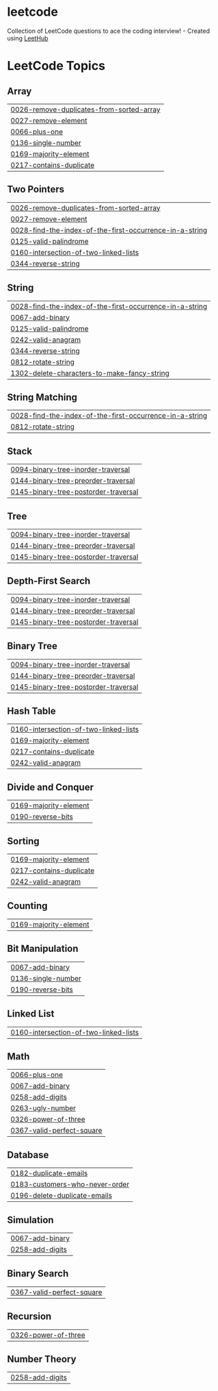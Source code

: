 # leetcode
Collection of LeetCode questions to ace the coding interview! - Created using [LeetHub](https://github.com/QasimWani/LeetHub)

<!---LeetCode Topics Start-->
# LeetCode Topics
## Array
|  |
| ------- |
| [0026-remove-duplicates-from-sorted-array](https://github.com/FractalCodeRicardo/leetcode/tree/master/0026-remove-duplicates-from-sorted-array) |
| [0027-remove-element](https://github.com/FractalCodeRicardo/leetcode/tree/master/0027-remove-element) |
| [0066-plus-one](https://github.com/FractalCodeRicardo/leetcode/tree/master/0066-plus-one) |
| [0136-single-number](https://github.com/FractalCodeRicardo/leetcode/tree/master/0136-single-number) |
| [0169-majority-element](https://github.com/FractalCodeRicardo/leetcode/tree/master/0169-majority-element) |
| [0217-contains-duplicate](https://github.com/FractalCodeRicardo/leetcode/tree/master/0217-contains-duplicate) |
## Two Pointers
|  |
| ------- |
| [0026-remove-duplicates-from-sorted-array](https://github.com/FractalCodeRicardo/leetcode/tree/master/0026-remove-duplicates-from-sorted-array) |
| [0027-remove-element](https://github.com/FractalCodeRicardo/leetcode/tree/master/0027-remove-element) |
| [0028-find-the-index-of-the-first-occurrence-in-a-string](https://github.com/FractalCodeRicardo/leetcode/tree/master/0028-find-the-index-of-the-first-occurrence-in-a-string) |
| [0125-valid-palindrome](https://github.com/FractalCodeRicardo/leetcode/tree/master/0125-valid-palindrome) |
| [0160-intersection-of-two-linked-lists](https://github.com/FractalCodeRicardo/leetcode/tree/master/0160-intersection-of-two-linked-lists) |
| [0344-reverse-string](https://github.com/FractalCodeRicardo/leetcode/tree/master/0344-reverse-string) |
## String
|  |
| ------- |
| [0028-find-the-index-of-the-first-occurrence-in-a-string](https://github.com/FractalCodeRicardo/leetcode/tree/master/0028-find-the-index-of-the-first-occurrence-in-a-string) |
| [0067-add-binary](https://github.com/FractalCodeRicardo/leetcode/tree/master/0067-add-binary) |
| [0125-valid-palindrome](https://github.com/FractalCodeRicardo/leetcode/tree/master/0125-valid-palindrome) |
| [0242-valid-anagram](https://github.com/FractalCodeRicardo/leetcode/tree/master/0242-valid-anagram) |
| [0344-reverse-string](https://github.com/FractalCodeRicardo/leetcode/tree/master/0344-reverse-string) |
| [0812-rotate-string](https://github.com/FractalCodeRicardo/leetcode/tree/master/0812-rotate-string) |
| [1302-delete-characters-to-make-fancy-string](https://github.com/FractalCodeRicardo/leetcode/tree/master/1302-delete-characters-to-make-fancy-string) |
## String Matching
|  |
| ------- |
| [0028-find-the-index-of-the-first-occurrence-in-a-string](https://github.com/FractalCodeRicardo/leetcode/tree/master/0028-find-the-index-of-the-first-occurrence-in-a-string) |
| [0812-rotate-string](https://github.com/FractalCodeRicardo/leetcode/tree/master/0812-rotate-string) |
## Stack
|  |
| ------- |
| [0094-binary-tree-inorder-traversal](https://github.com/FractalCodeRicardo/leetcode/tree/master/0094-binary-tree-inorder-traversal) |
| [0144-binary-tree-preorder-traversal](https://github.com/FractalCodeRicardo/leetcode/tree/master/0144-binary-tree-preorder-traversal) |
| [0145-binary-tree-postorder-traversal](https://github.com/FractalCodeRicardo/leetcode/tree/master/0145-binary-tree-postorder-traversal) |
## Tree
|  |
| ------- |
| [0094-binary-tree-inorder-traversal](https://github.com/FractalCodeRicardo/leetcode/tree/master/0094-binary-tree-inorder-traversal) |
| [0144-binary-tree-preorder-traversal](https://github.com/FractalCodeRicardo/leetcode/tree/master/0144-binary-tree-preorder-traversal) |
| [0145-binary-tree-postorder-traversal](https://github.com/FractalCodeRicardo/leetcode/tree/master/0145-binary-tree-postorder-traversal) |
## Depth-First Search
|  |
| ------- |
| [0094-binary-tree-inorder-traversal](https://github.com/FractalCodeRicardo/leetcode/tree/master/0094-binary-tree-inorder-traversal) |
| [0144-binary-tree-preorder-traversal](https://github.com/FractalCodeRicardo/leetcode/tree/master/0144-binary-tree-preorder-traversal) |
| [0145-binary-tree-postorder-traversal](https://github.com/FractalCodeRicardo/leetcode/tree/master/0145-binary-tree-postorder-traversal) |
## Binary Tree
|  |
| ------- |
| [0094-binary-tree-inorder-traversal](https://github.com/FractalCodeRicardo/leetcode/tree/master/0094-binary-tree-inorder-traversal) |
| [0144-binary-tree-preorder-traversal](https://github.com/FractalCodeRicardo/leetcode/tree/master/0144-binary-tree-preorder-traversal) |
| [0145-binary-tree-postorder-traversal](https://github.com/FractalCodeRicardo/leetcode/tree/master/0145-binary-tree-postorder-traversal) |
## Hash Table
|  |
| ------- |
| [0160-intersection-of-two-linked-lists](https://github.com/FractalCodeRicardo/leetcode/tree/master/0160-intersection-of-two-linked-lists) |
| [0169-majority-element](https://github.com/FractalCodeRicardo/leetcode/tree/master/0169-majority-element) |
| [0217-contains-duplicate](https://github.com/FractalCodeRicardo/leetcode/tree/master/0217-contains-duplicate) |
| [0242-valid-anagram](https://github.com/FractalCodeRicardo/leetcode/tree/master/0242-valid-anagram) |
## Divide and Conquer
|  |
| ------- |
| [0169-majority-element](https://github.com/FractalCodeRicardo/leetcode/tree/master/0169-majority-element) |
| [0190-reverse-bits](https://github.com/FractalCodeRicardo/leetcode/tree/master/0190-reverse-bits) |
## Sorting
|  |
| ------- |
| [0169-majority-element](https://github.com/FractalCodeRicardo/leetcode/tree/master/0169-majority-element) |
| [0217-contains-duplicate](https://github.com/FractalCodeRicardo/leetcode/tree/master/0217-contains-duplicate) |
| [0242-valid-anagram](https://github.com/FractalCodeRicardo/leetcode/tree/master/0242-valid-anagram) |
## Counting
|  |
| ------- |
| [0169-majority-element](https://github.com/FractalCodeRicardo/leetcode/tree/master/0169-majority-element) |
## Bit Manipulation
|  |
| ------- |
| [0067-add-binary](https://github.com/FractalCodeRicardo/leetcode/tree/master/0067-add-binary) |
| [0136-single-number](https://github.com/FractalCodeRicardo/leetcode/tree/master/0136-single-number) |
| [0190-reverse-bits](https://github.com/FractalCodeRicardo/leetcode/tree/master/0190-reverse-bits) |
## Linked List
|  |
| ------- |
| [0160-intersection-of-two-linked-lists](https://github.com/FractalCodeRicardo/leetcode/tree/master/0160-intersection-of-two-linked-lists) |
## Math
|  |
| ------- |
| [0066-plus-one](https://github.com/FractalCodeRicardo/leetcode/tree/master/0066-plus-one) |
| [0067-add-binary](https://github.com/FractalCodeRicardo/leetcode/tree/master/0067-add-binary) |
| [0258-add-digits](https://github.com/FractalCodeRicardo/leetcode/tree/master/0258-add-digits) |
| [0263-ugly-number](https://github.com/FractalCodeRicardo/leetcode/tree/master/0263-ugly-number) |
| [0326-power-of-three](https://github.com/FractalCodeRicardo/leetcode/tree/master/0326-power-of-three) |
| [0367-valid-perfect-square](https://github.com/FractalCodeRicardo/leetcode/tree/master/0367-valid-perfect-square) |
## Database
|  |
| ------- |
| [0182-duplicate-emails](https://github.com/FractalCodeRicardo/leetcode/tree/master/0182-duplicate-emails) |
| [0183-customers-who-never-order](https://github.com/FractalCodeRicardo/leetcode/tree/master/0183-customers-who-never-order) |
| [0196-delete-duplicate-emails](https://github.com/FractalCodeRicardo/leetcode/tree/master/0196-delete-duplicate-emails) |
## Simulation
|  |
| ------- |
| [0067-add-binary](https://github.com/FractalCodeRicardo/leetcode/tree/master/0067-add-binary) |
| [0258-add-digits](https://github.com/FractalCodeRicardo/leetcode/tree/master/0258-add-digits) |
## Binary Search
|  |
| ------- |
| [0367-valid-perfect-square](https://github.com/FractalCodeRicardo/leetcode/tree/master/0367-valid-perfect-square) |
## Recursion
|  |
| ------- |
| [0326-power-of-three](https://github.com/FractalCodeRicardo/leetcode/tree/master/0326-power-of-three) |
## Number Theory
|  |
| ------- |
| [0258-add-digits](https://github.com/FractalCodeRicardo/leetcode/tree/master/0258-add-digits) |
<!---LeetCode Topics End-->